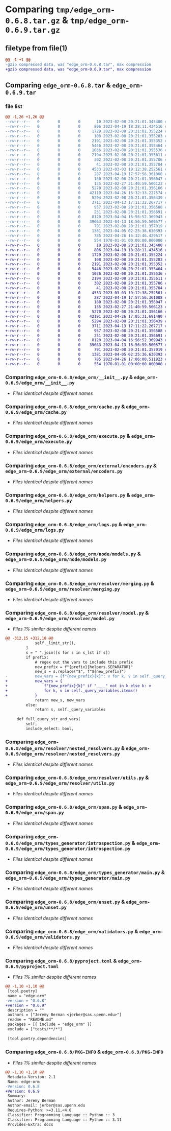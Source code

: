 # Comparing `tmp/edge_orm-0.6.8.tar.gz` & `tmp/edge_orm-0.6.9.tar.gz`

## filetype from file(1)

```diff
@@ -1 +1 @@
-gzip compressed data, was "edge_orm-0.6.8.tar", max compression
+gzip compressed data, was "edge_orm-0.6.9.tar", max compression
```

## Comparing `edge_orm-0.6.8.tar` & `edge_orm-0.6.9.tar`

### file list

```diff
@@ -1,26 +1,26 @@
--rw-r--r--   0        0        0       10 2023-02-08 20:21:01.345400 edge_orm-0.6.8/README.md
--rw-r--r--   0        0        0      806 2023-04-19 18:28:11.434516 edge_orm-0.6.8/edge_orm/__init__.py
--rw-r--r--   0        0        0     1729 2023-02-08 20:21:01.355224 edge_orm-0.6.8/edge_orm/cache.py
--rw-r--r--   0        0        0      108 2023-02-08 20:21:01.355283 edge_orm-0.6.8/edge_orm/errors.py
--rw-r--r--   0        0        0     2191 2023-02-08 20:21:01.355352 edge_orm-0.6.8/edge_orm/execute.py
--rw-r--r--   0        0        0     5446 2023-02-08 20:21:01.355464 edge_orm-0.6.8/edge_orm/external/encoders.py
--rw-r--r--   0        0        0     1036 2023-02-08 20:21:01.355536 edge_orm-0.6.8/edge_orm/helpers.py
--rw-r--r--   0        0        0     2194 2023-02-08 20:21:01.355611 edge_orm-0.6.8/edge_orm/logs.py
--rw-r--r--   0        0        0      302 2023-02-08 20:21:01.355706 edge_orm-0.6.8/edge_orm/node/__init__.py
--rw-r--r--   0        0        0       41 2023-02-08 20:21:01.355784 edge_orm-0.6.8/edge_orm/node/errors.py
--rw-r--r--   0        0        0     4533 2023-03-03 19:12:38.252561 edge_orm-0.6.8/edge_orm/node/models.py
--rw-r--r--   0        0        0      287 2023-04-19 17:57:56.361008 edge_orm-0.6.8/edge_orm/resolver/__init__.py
--rw-r--r--   0        0        0      180 2023-02-08 20:21:01.356047 edge_orm-0.6.8/edge_orm/resolver/enums.py
--rw-r--r--   0        0        0      135 2023-02-27 21:40:59.506123 edge_orm-0.6.8/edge_orm/resolver/errors.py
--rw-r--r--   0        0        0     5270 2023-02-08 20:21:01.356166 edge_orm-0.6.8/edge_orm/resolver/merging.py
--rw-r--r--   0        0        0    42119 2023-04-26 16:32:33.227574 edge_orm-0.6.8/edge_orm/resolver/model.py
--rw-r--r--   0        0        0     5294 2023-02-08 20:21:01.356439 edge_orm-0.6.8/edge_orm/resolver/nested_resolvers.py
--rw-r--r--   0        0        0     3711 2023-04-13 17:11:22.267717 edge_orm-0.6.8/edge_orm/resolver/utils.py
--rw-r--r--   0        0        0      957 2023-02-08 20:21:01.356588 edge_orm-0.6.8/edge_orm/span.py
--rw-r--r--   0        0        0      251 2023-02-08 20:21:01.356691 edge_orm-0.6.8/edge_orm/types_generator/__init__.py
--rw-r--r--   0        0        0     8120 2023-04-04 16:56:52.369943 edge_orm-0.6.8/edge_orm/types_generator/introspection.py
--rw-r--r--   0        0        0    39663 2023-04-13 18:56:59.500577 edge_orm-0.6.8/edge_orm/types_generator/main.py
--rw-r--r--   0        0        0      791 2023-02-08 20:21:01.357019 edge_orm-0.6.8/edge_orm/unset.py
--rw-r--r--   0        0        0     1381 2023-04-05 02:25:36.630393 edge_orm-0.6.8/edge_orm/validators.py
--rw-r--r--   0        0        0      785 2023-04-26 16:32:46.429617 edge_orm-0.6.8/pyproject.toml
--rw-r--r--   0        0        0      554 1970-01-01 00:00:00.000000 edge_orm-0.6.8/PKG-INFO
+-rw-r--r--   0        0        0       10 2023-02-08 20:21:01.345400 edge_orm-0.6.9/README.md
+-rw-r--r--   0        0        0      806 2023-04-19 18:28:11.434516 edge_orm-0.6.9/edge_orm/__init__.py
+-rw-r--r--   0        0        0     1729 2023-02-08 20:21:01.355224 edge_orm-0.6.9/edge_orm/cache.py
+-rw-r--r--   0        0        0      108 2023-02-08 20:21:01.355283 edge_orm-0.6.9/edge_orm/errors.py
+-rw-r--r--   0        0        0     2191 2023-02-08 20:21:01.355352 edge_orm-0.6.9/edge_orm/execute.py
+-rw-r--r--   0        0        0     5446 2023-02-08 20:21:01.355464 edge_orm-0.6.9/edge_orm/external/encoders.py
+-rw-r--r--   0        0        0     1036 2023-02-08 20:21:01.355536 edge_orm-0.6.9/edge_orm/helpers.py
+-rw-r--r--   0        0        0     2194 2023-02-08 20:21:01.355611 edge_orm-0.6.9/edge_orm/logs.py
+-rw-r--r--   0        0        0      302 2023-02-08 20:21:01.355706 edge_orm-0.6.9/edge_orm/node/__init__.py
+-rw-r--r--   0        0        0       41 2023-02-08 20:21:01.355784 edge_orm-0.6.9/edge_orm/node/errors.py
+-rw-r--r--   0        0        0     4533 2023-03-03 19:12:38.252561 edge_orm-0.6.9/edge_orm/node/models.py
+-rw-r--r--   0        0        0      287 2023-04-19 17:57:56.361008 edge_orm-0.6.9/edge_orm/resolver/__init__.py
+-rw-r--r--   0        0        0      180 2023-02-08 20:21:01.356047 edge_orm-0.6.9/edge_orm/resolver/enums.py
+-rw-r--r--   0        0        0      135 2023-02-27 21:40:59.506123 edge_orm-0.6.9/edge_orm/resolver/errors.py
+-rw-r--r--   0        0        0     5270 2023-02-08 20:21:01.356166 edge_orm-0.6.9/edge_orm/resolver/merging.py
+-rw-r--r--   0        0        0    42191 2023-04-26 17:05:31.691490 edge_orm-0.6.9/edge_orm/resolver/model.py
+-rw-r--r--   0        0        0     5294 2023-02-08 20:21:01.356439 edge_orm-0.6.9/edge_orm/resolver/nested_resolvers.py
+-rw-r--r--   0        0        0     3711 2023-04-13 17:11:22.267717 edge_orm-0.6.9/edge_orm/resolver/utils.py
+-rw-r--r--   0        0        0      957 2023-02-08 20:21:01.356588 edge_orm-0.6.9/edge_orm/span.py
+-rw-r--r--   0        0        0      251 2023-02-08 20:21:01.356691 edge_orm-0.6.9/edge_orm/types_generator/__init__.py
+-rw-r--r--   0        0        0     8120 2023-04-04 16:56:52.369943 edge_orm-0.6.9/edge_orm/types_generator/introspection.py
+-rw-r--r--   0        0        0    39663 2023-04-13 18:56:59.500577 edge_orm-0.6.9/edge_orm/types_generator/main.py
+-rw-r--r--   0        0        0      791 2023-02-08 20:21:01.357019 edge_orm-0.6.9/edge_orm/unset.py
+-rw-r--r--   0        0        0     1381 2023-04-05 02:25:36.630393 edge_orm-0.6.9/edge_orm/validators.py
+-rw-r--r--   0        0        0      785 2023-04-26 17:06:00.511823 edge_orm-0.6.9/pyproject.toml
+-rw-r--r--   0        0        0      554 1970-01-01 00:00:00.000000 edge_orm-0.6.9/PKG-INFO
```

### Comparing `edge_orm-0.6.8/edge_orm/__init__.py` & `edge_orm-0.6.9/edge_orm/__init__.py`

 * *Files identical despite different names*

### Comparing `edge_orm-0.6.8/edge_orm/cache.py` & `edge_orm-0.6.9/edge_orm/cache.py`

 * *Files identical despite different names*

### Comparing `edge_orm-0.6.8/edge_orm/execute.py` & `edge_orm-0.6.9/edge_orm/execute.py`

 * *Files identical despite different names*

### Comparing `edge_orm-0.6.8/edge_orm/external/encoders.py` & `edge_orm-0.6.9/edge_orm/external/encoders.py`

 * *Files identical despite different names*

### Comparing `edge_orm-0.6.8/edge_orm/helpers.py` & `edge_orm-0.6.9/edge_orm/helpers.py`

 * *Files identical despite different names*

### Comparing `edge_orm-0.6.8/edge_orm/logs.py` & `edge_orm-0.6.9/edge_orm/logs.py`

 * *Files identical despite different names*

### Comparing `edge_orm-0.6.8/edge_orm/node/models.py` & `edge_orm-0.6.9/edge_orm/node/models.py`

 * *Files identical despite different names*

### Comparing `edge_orm-0.6.8/edge_orm/resolver/merging.py` & `edge_orm-0.6.9/edge_orm/resolver/merging.py`

 * *Files identical despite different names*

### Comparing `edge_orm-0.6.8/edge_orm/resolver/model.py` & `edge_orm-0.6.9/edge_orm/resolver/model.py`

 * *Files 1% similar despite different names*

```diff
@@ -312,15 +312,18 @@
             self._limit_str(),
         ]
         s = " ".join([s for s in s_lst if s])
         if prefix:
             # regex out the vars to include this prefix
             new_prefix = f"{prefix}{helpers.SEPARATOR}"
             new_s = s.replace("$", f"${new_prefix}")
-            new_vars = {f"{new_prefix}{k}": v for k, v in self._query_variables.items()}
+            new_vars = {
+                f"{new_prefix}{k}" if "____" not in k else k: v
+                for k, v in self._query_variables.items()
+            }
             return new_s, new_vars
         else:
             return s, self._query_variables
 
     def full_query_str_and_vars(
         self,
         include_select: bool,
```

### Comparing `edge_orm-0.6.8/edge_orm/resolver/nested_resolvers.py` & `edge_orm-0.6.9/edge_orm/resolver/nested_resolvers.py`

 * *Files identical despite different names*

### Comparing `edge_orm-0.6.8/edge_orm/resolver/utils.py` & `edge_orm-0.6.9/edge_orm/resolver/utils.py`

 * *Files identical despite different names*

### Comparing `edge_orm-0.6.8/edge_orm/span.py` & `edge_orm-0.6.9/edge_orm/span.py`

 * *Files identical despite different names*

### Comparing `edge_orm-0.6.8/edge_orm/types_generator/introspection.py` & `edge_orm-0.6.9/edge_orm/types_generator/introspection.py`

 * *Files identical despite different names*

### Comparing `edge_orm-0.6.8/edge_orm/types_generator/main.py` & `edge_orm-0.6.9/edge_orm/types_generator/main.py`

 * *Files identical despite different names*

### Comparing `edge_orm-0.6.8/edge_orm/unset.py` & `edge_orm-0.6.9/edge_orm/unset.py`

 * *Files identical despite different names*

### Comparing `edge_orm-0.6.8/edge_orm/validators.py` & `edge_orm-0.6.9/edge_orm/validators.py`

 * *Files identical despite different names*

### Comparing `edge_orm-0.6.8/pyproject.toml` & `edge_orm-0.6.9/pyproject.toml`

 * *Files 1% similar despite different names*

```diff
@@ -1,10 +1,10 @@
 [tool.poetry]
 name = "edge-orm"
-version = "0.6.8"
+version = "0.6.9"
 description = ""
 authors = ["Jeremy Berman <jerber@sas.upenn.edu>"]
 readme = "README.md"
 packages = [{ include = "edge_orm" }]
 exclude = ["tests/**/*"]
 
 [tool.poetry.dependencies]
```

### Comparing `edge_orm-0.6.8/PKG-INFO` & `edge_orm-0.6.9/PKG-INFO`

 * *Files 1% similar despite different names*

```diff
@@ -1,10 +1,10 @@
 Metadata-Version: 2.1
 Name: edge-orm
-Version: 0.6.8
+Version: 0.6.9
 Summary: 
 Author: Jeremy Berman
 Author-email: jerber@sas.upenn.edu
 Requires-Python: >=3.11,<4.0
 Classifier: Programming Language :: Python :: 3
 Classifier: Programming Language :: Python :: 3.11
 Provides-Extra: docs
```

